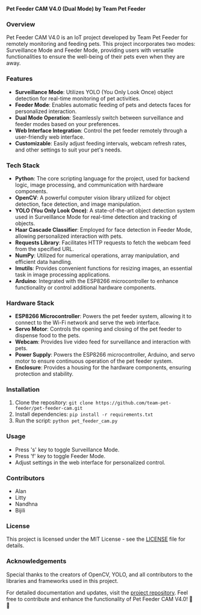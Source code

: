 **Pet Feeder CAM V4.0 (Dual Mode) by Team Pet Feeder**


### Overview
Pet Feeder CAM V4.0 is an IoT project developed by Team Pet Feeder for remotely monitoring and feeding pets. This project incorporates two modes: Surveillance Mode and Feeder Mode, providing users with versatile functionalities to ensure the well-being of their pets even when they are away.

### Features
- **Surveillance Mode**: Utilizes YOLO (You Only Look Once) object detection for real-time monitoring of pet activities.
- **Feeder Mode**: Enables automatic feeding of pets and detects faces for personalized interaction.
- **Dual Mode Operation**: Seamlessly switch between surveillance and feeder modes based on your preferences.
- **Web Interface Integration**: Control the pet feeder remotely through a user-friendly web interface.
- **Customizable**: Easily adjust feeding intervals, webcam refresh rates, and other settings to suit your pet's needs.

### Tech Stack
- **Python**: The core scripting language for the project, used for backend logic, image processing, and communication with hardware components.
- **OpenCV**: A powerful computer vision library utilized for object detection, face detection, and image manipulation.
- **YOLO (You Only Look Once)**: A state-of-the-art object detection system used in Surveillance Mode for real-time detection and tracking of objects.
- **Haar Cascade Classifier**: Employed for face detection in Feeder Mode, allowing personalized interaction with pets.
- **Requests Library**: Facilitates HTTP requests to fetch the webcam feed from the specified URL.
- **NumPy**: Utilized for numerical operations, array manipulation, and efficient data handling.
- **Imutils**: Provides convenient functions for resizing images, an essential task in image processing applications.
- **Arduino**: Integrated with the ESP8266 microcontroller to enhance functionality or control additional hardware components.

### Hardware Stack
- **ESP8266 Microcontroller**: Powers the pet feeder system, allowing it to connect to the Wi-Fi network and serve the web interface.
- **Servo Motor**: Controls the opening and closing of the pet feeder to dispense food to the pets.
- **Webcam**: Provides live video feed for surveillance and interaction with pets.
- **Power Supply**: Powers the ESP8266 microcontroller, Arduino, and servo motor to ensure continuous operation of the pet feeder system.
- **Enclosure**: Provides a housing for the hardware components, ensuring protection and stability.

### Installation
1. Clone the repository: `git clone https://github.com/team-pet-feeder/pet-feeder-cam.git`
2. Install dependencies: `pip install -r requirements.txt`
3. Run the script: `python pet_feeder_cam.py`

### Usage
- Press 's' key to toggle Surveillance Mode.
- Press 'f' key to toggle Feeder Mode.
- Adjust settings in the web interface for personalized control.

### Contributors
- Alan
- Litty
- Nandhna
- Bijili

### License
This project is licensed under the MIT License - see the [LICENSE](LICENSE) file for details.

### Acknowledgements
Special thanks to the creators of OpenCV, YOLO, and all contributors to the libraries and frameworks used in this project.

For detailed documentation and updates, visit the [project repository](https://github.com/team-pet-feeder/pet-feeder-cam). Feel free to contribute and enhance the functionality of Pet Feeder CAM V4.0! 🐾🤖
